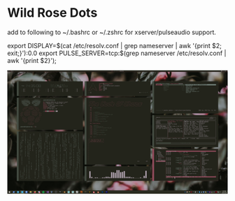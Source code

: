 # Wild Rose Dots

add to following to ~/.bashrc or ~/.zshrc for xserver/pulseaudio support.  

export DISPLAY=$(cat /etc/resolv.conf | grep nameserver | awk '{print $2; exit;}'):0.0
export PULSE_SERVER=tcp:$(grep nameserver /etc/resolv.conf | awk '{print $2}');

![Wild Rose](https://github.com/PumkinNymph/dotfiles/blob/master/images/Wild%20Rose.png)
